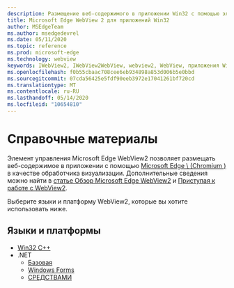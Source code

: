 ```yaml
---
description: Размещение веб-содержимого в приложении Win32 с помощью элемента управления Microsoft Edge WebView 2
title: Microsoft Edge WebView 2 для приложений Win32
author: MSEdgeTeam
ms.author: msedgedevrel
ms.date: 05/11/2020
ms.topic: reference
ms.prod: microsoft-edge
ms.technology: webview
keywords: IWebView2, IWebView2WebView, webview2, WebView, приложения Win32, Win32, EDGE, ICoreWebView2, ICoreWebView2Controller, элемент управления "веб-браузер", HTML Edge
ms.openlocfilehash: f0b55cbaac708cee6eb934898a853d006b5e0bbd
ms.sourcegitcommit: 07cda56425e5fdf90eeb3972e17041261bf720cd
ms.translationtype: MT
ms.contentlocale: ru-RU
ms.lasthandoff: 05/14/2020
ms.locfileid: "10654810"
---
```

# Справочные материалы

Элемент управления Microsoft Edge WebView2 позволяет размещать веб-содержимое в приложении с помощью [Microsoft Edge \ (Chromium \)](https://www.microsoftedgeinsider.com) в качестве обработчика визуализации.  Дополнительные сведения можно найти в [статье Обзор Microsoft Edge WebView2](./index.md) и [Приступая к работе с WebView2](gettingstarted/win32.md).

Выберите языки и платформу WebView2, которые вы хотите использовать ниже.

## Языки и платформы

* [Win32 C++](reference/win32/0-9-488-reference-webview2.md)
* .NET
  * [Базовая](reference/dotnet/0-9-515-reference-webview2.md)
  * [Windows Forms](reference/winforms/0-9-515-reference-webview2.md)
  * [СРЕДСТВАМИ](reference/wpf/0-9-515-reference-webview2.md)
